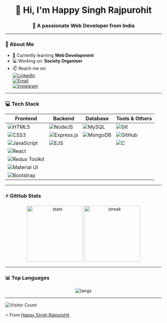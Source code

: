 <h1 align="center">👋 Hi, I'm Happy Singh Rajpurohit</h1>
<h3 align="center">🌱 A passionate Web Developer from India</h3>

---

### 🚀 About Me
- 🌱 Currently learning **Web Development**  
- 💻 Working on: **Society Organiser**  
- 📫 Reach me on:  
  [![LinkedIn](https://img.shields.io/badge/LinkedIn-blue?style=for-the-badge&logo=linkedin)](https://www.linkedin.com/in/happy-singh-rajpurohit/)  
  [![Email](https://img.shields.io/badge/Email-red?style=for-the-badge&logo=gmail&logoColor=white)](mailto:happyrajpurohit2006@gmail.com)  
  [![Instagram](https://img.shields.io/badge/Instagram-purple?style=for-the-badge&logo=instagram)](https://www.instagram.com/HappyRajpurohit10/)

---

### 💻 Tech Stack

| Frontend | Backend | Database | Tools & Others |
|----------|---------|----------|----------------|
| ![HTML5](https://img.shields.io/badge/HTML5-E34F26?style=for-the-badge&logo=html5&logoColor=white) | ![NodeJS](https://img.shields.io/badge/Node.js-43853D?style=for-the-badge&logo=node.js&logoColor=white) | ![MySQL](https://img.shields.io/badge/MySQL-005C84?style=for-the-badge&logo=mysql&logoColor=white) | ![Git](https://img.shields.io/badge/Git-F05032?style=for-the-badge&logo=git&logoColor=white) |
| ![CSS3](https://img.shields.io/badge/CSS3-1572B6?style=for-the-badge&logo=css3&logoColor=white) | ![Express.js](https://img.shields.io/badge/Express.js-000000?style=for-the-badge&logo=express&logoColor=white) | ![MongoDB](https://img.shields.io/badge/MongoDB-4EA94B?style=for-the-badge&logo=mongodb&logoColor=white) | ![GitHub](https://img.shields.io/badge/GitHub-181717?style=for-the-badge&logo=github&logoColor=white) |
| ![JavaScript](https://img.shields.io/badge/JavaScript-F7DF1E?style=for-the-badge&logo=javascript&logoColor=black) | ![EJS](https://img.shields.io/badge/EJS-8BC34A?style=for-the-badge&logo=javascript&logoColor=white) | | ![C](https://img.shields.io/badge/C-00599C?style=for-the-badge&logo=c&logoColor=white) |
| ![React](https://img.shields.io/badge/React-20232A?style=for-the-badge&logo=react&logoColor=61DAFB) | | | |
| ![Redux Toolkit](https://img.shields.io/badge/Redux%20Toolkit-764ABC?style=for-the-badge&logo=redux&logoColor=white) | | | |
| ![Material UI](https://img.shields.io/badge/Material--UI-0081CB?style=for-the-badge&logo=mui&logoColor=white) | | | |
| ![Bootstrap](https://img.shields.io/badge/Bootstrap-7952B3?style=for-the-badge&logo=bootstrap&logoColor=white) | | | |

---

### ⚡ GitHub Stats
<p align="center">
  <img src="https://github-readme-stats.vercel.app/api?username=Happy-Singh-Rajpurohit&show_icons=true&theme=radical" alt="stats" height="180"/>
  <img src="https://github-readme-streak-stats.herokuapp.com/?user=Happy-Singh-Rajpurohit&theme=radical" alt="streak" height="180"/>
</p>

---

### 📊 Top Languages
<p align="center">
  <img src="https://github-readme-stats.vercel.app/api/top-langs/?username=Happy-Singh-Rajpurohit&layout=compact&theme=radical" alt="langs"/>
</p>

---

![Visitor Count](https://komarev.com/ghpvc/?username=Happy-Singh-Rajpurohit&style=for-the-badge)

⭐ From [Happy Singh Rajpurohit](https://github.com/Happy-Singh-Rajpurohit)
